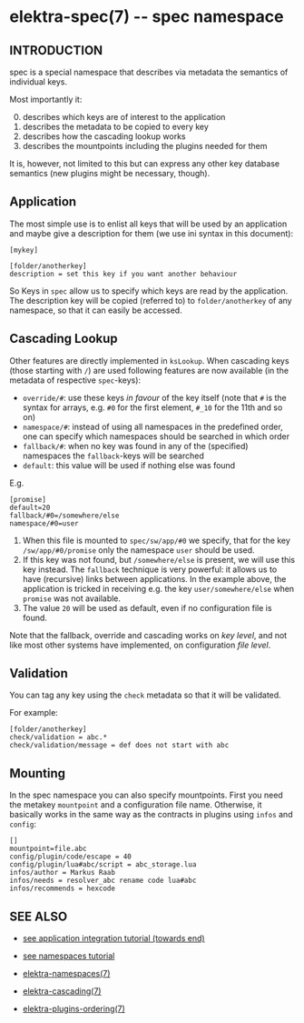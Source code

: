 elektra-spec(7) -- spec namespace
=================================

## INTRODUCTION

spec is a special namespace that describes via metadata the
semantics of individual keys.

Most importantly it:

0. describes which keys are of interest to the application
1. describes the metadata to be copied to every key
2. describes how the cascading lookup works
3. describes the mountpoints including the plugins needed for them

It is, however, not limited to this but can express any other
key database semantics (new plugins might be necessary, though).

## Application

The most simple use is to enlist all keys that will be used by an application
and maybe give a description for them (we use ini syntax in this document):

```
[mykey]

[folder/anotherkey]
description = set this key if you want another behaviour
```

So Keys in `spec` allow us to specify which keys are read by the application.
The description key will be copied (referred to) to `folder/anotherkey` of
any namespace, so that it can easily be accessed.



## Cascading Lookup

Other features are directly implemented in `ksLookup`.
When cascading keys (those starting with `/`) are used following features
are now available (in the metadata of respective `spec`-keys):

- `override/#`: use these keys *in favour* of the key itself (note that
    `#` is the syntax for arrays, e.g. `#0` for the first element,
    `#_10` for the 11th and so on)
- `namespace/#`: instead of using all namespaces in the predefined order,
    one can specify which namespaces should be searched in which order
- `fallback/#`: when no key was found in any of the (specified) namespaces
    the `fallback`-keys will be searched
- `default`: this value will be used if nothing else was found

E.g.

```
[promise]
default=20
fallback/#0=/somewhere/else
namespace/#0=user
```

1. When this file is mounted to `spec/sw/app/#0` we specify, that
    for the key `/sw/app/#0/promise` only the namespace `user` should be
    used.
2. If this key was not found, but `/somewhere/else` is present, we will use
    this key instead.  The `fallback` technique is very powerful: it allows
    us to have (recursive) links between applications. In the example above,
    the application is tricked in receiving e.g. the key `user/somewhere/else`
    when `promise` was not available.
3. The value `20` will be used as default, even if no configuration file
    is found.

Note that the fallback, override and cascading works on *key level*,
and not like most other systems have implemented, on
configuration *file level*.





## Validation

You can tag any key using the `check` metadata so that it will be validated.

For example:

```
[folder/anotherkey]
check/validation = abc.*
check/validation/message = def does not start with abc
```



## Mounting

In the spec namespace you can also specify mountpoints.
First you need the metakey `mountpoint` and a configuration file name.
Otherwise, it basically works in the same way as the contracts
in plugins using `infos` and `config`:

```
[]
mountpoint=file.abc
config/plugin/code/escape = 40
config/plugin/lua#abc/script = abc_storage.lua
infos/author = Markus Raab
infos/needs = resolver_abc rename code lua#abc
infos/recommends = hexcode
```



## SEE ALSO

- [see application integration tutorial (towards end)](/doc/tutorials/application-integration.md)
- [see namespaces tutorial](/doc/tutorials/namespaces.md)

- [elektra-namespaces(7)](elektra-namespaces.md)
- [elektra-cascading(7)](elektra-cascading.md)
- [elektra-plugins-ordering(7)](elektra-plugins-ordering.md)
